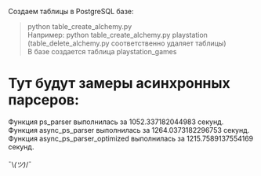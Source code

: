 Создаем таблицы в PostgreSQL базе:<br/>
> python table_create_alchemy.py <company><br/>
Например: python table_create_alchemy.py playstation<br/>
(table_delete_alchemy.py соответственно удаляет таблицы)<br/>
В базе создается таблица playstation_games<br/>

# Тут будут замеры асинхронных парсеров:
Функция ps_parser выполнилась за 1052.337182044983 секунд.<br/>
Функция async_ps_parser выполнилась за 1264.0373182296753 секунд.<br/>
Функция async_ps_parser_optimized выполнилась за 1215.7589137554169 секунд.<br/>
<br/>
¯\\_(ツ)_/¯<br/>

